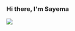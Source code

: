 ### Hi there, I'm Sayema

<img align="center" src="https://activity-graph.herokuapp.com/graph?username=sayemashossain&theme=react-dark&area=true&count_private=true"/>
